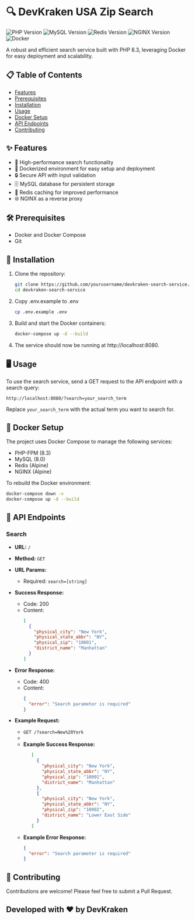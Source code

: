 # 🔍 DevKraken USA Zip Search

![PHP Version](https://img.shields.io/badge/PHP-8.3-blue.svg)
![MySQL Version](https://img.shields.io/badge/MySQL-8.0-orange.svg)
![Redis Version](https://img.shields.io/badge/Redis-Alpine-red.svg)
![NGINX Version](https://img.shields.io/badge/NGINX-Alpine-green.svg)
![Docker](https://img.shields.io/badge/Docker-Enabled-blue.svg)

A robust and efficient search service built with PHP 8.3, leveraging Docker for easy deployment and scalability.

## 📋 Table of Contents

- [Features](#-features)
- [Prerequisites](#-prerequisites)
- [Installation](#-installation)
- [Usage](#-usage)
- [Docker Setup](#-docker-setup)
- [API Endpoints](#-api-endpoints)
- [Contributing](#-contributing)

## ✨ Features

- 🚀 High-performance search functionality
- 🐳 Dockerized environment for easy setup and deployment
- 🔒 Secure API with input validation
- 🗄️ MySQL database for persistent storage
- 🚦 Redis caching for improved performance
- 🌐 NGINX as a reverse proxy

## 🛠 Prerequisites

- Docker and Docker Compose
- Git

## 🚀 Installation

1. Clone the repository:
   ```bash
   git clone https://github.com/yourusername/devkraken-search-service.git
   cd devkraken-search-service
   ```
2. Copy .env.example to .env
   ```bash
   cp .env.example .env
    ```

3. Build and start the Docker containers:
   ```bash
   docker-compose up -d --build
   ```
   
4. The service should now be running at http://localhost:8080.

## 🖥 Usage

To use the search service, send a GET request to the API endpoint with a search query:

```text
http://localhost:8080/?search=your_search_term
```
Replace `your_search_term` with the actual term you want to search for.

## 🐳 Docker Setup

The project uses Docker Compose to manage the following services:

* PHP-FPM (8.3)
* MySQL (8.0)
* Redis (Alpine)
* NGINX (Alpine)

To rebuild the Docker environment:

```bash
docker-compose down -v
docker-compose up -d --build
```

## 🔌 API Endpoints

### Search

- **URL:** `/`
- **Method:** `GET`
- **URL Params:**
   - Required: `search=[string]`
- **Success Response:**
   - Code: 200
   - Content:
     ```json
     [
       {
         "physical_city": "New York",
         "physical_state_abbr": "NY",
         "physical_zip": "10001",
         "district_name": "Manhattan"
       }
     ]
     ```
- **Error Response:**
   - Code: 400
   - Content:
     ```json
     {
       "error": "Search parameter is required"
     }
     ```

- **Example Request:** 
  - `GET /?search=New%20York`
   -
   - **Example Success Response:**
      ```json
         [
           {
             "physical_city": "New York",
             "physical_state_abbr": "NY",
             "physical_zip": "10001",
             "district_name": "Manhattan"
           },
           {
             "physical_city": "New York",
             "physical_state_abbr": "NY",
             "physical_zip": "10002",
             "district_name": "Lower East Side"
           }
         ]
      ```
  - **Example Error Response:**
     ```json
     {
       "error": "Search parameter is required"
     }
     ```

## 🤝 Contributing
Contributions are welcome! Please feel free to submit a Pull Request.

## Developed with ❤ ️by **DevKraken**
